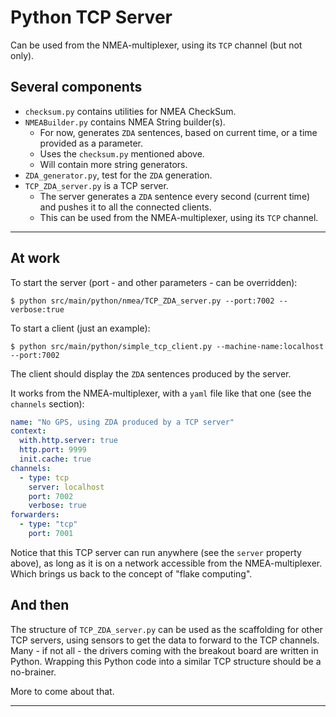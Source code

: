 # Python TCP Server
Can be used from the NMEA-multiplexer, using its `TCP` channel (but not only).

## Several components
- `checksum.py` contains utilities for NMEA CheckSum.
- `NMEABuilder.py` contains NMEA String builder(s).
  - For now, generates `ZDA` sentences, based on current time, or a time provided as a parameter.
  - Uses the `checksum.py` mentioned above.
  - Will contain more string generators.
- `ZDA_generator.py`, test for the `ZDA` generation.
- `TCP_ZDA_server.py` is a TCP server.
  - The server generates a `ZDA` sentence every second (current time) and pushes it to all the connected clients.
  - This can be used from the NMEA-multiplexer, using its `TCP` channel.

---

## At work
To start the server (port - and other parameters - can be overridden):
```
$ python src/main/python/nmea/TCP_ZDA_server.py --port:7002 --verbose:true
```

To start a client (just an example):
```
$ python src/main/python/simple_tcp_client.py --machine-name:localhost --port:7002
```
The client should display the `ZDA` sentences produced by the server.

It works from the NMEA-multiplexer, with a `yaml` file like that one (see the `channels` section):
```yaml
name: "No GPS, using ZDA produced by a TCP server"
context:
  with.http.server: true
  http.port: 9999
  init.cache: true
channels:
  - type: tcp
    server: localhost
    port: 7002
    verbose: true
forwarders:
  - type: "tcp"
    port: 7001
```
Notice that this TCP server can run anywhere (see the `server` property above), as long as it is on a network accessible from the NMEA-multiplexer. Which brings us back to the concept of "flake computing".

## And then
The structure of `TCP_ZDA_server.py` can be used as the scaffolding for 
other TCP servers, using sensors to get the data to forward to the TCP channels.  
Many - if not all - the drivers coming with the breakout board are written in Python.
Wrapping this Python code into a similar TCP structure should be a no-brainer.

More to come about that.

--- 
